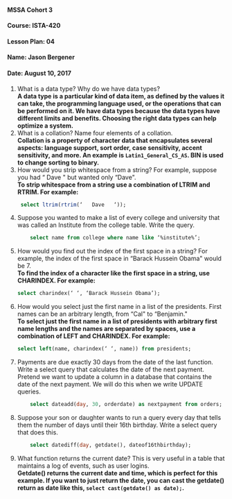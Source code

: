 #### MSSA Cohort 3
#### Course: ISTA-420
#### Lesson Plan: 04
#### Name: Jason Bergener
#### Date: August 10, 2017

1. What is a data type? Why do we have data types?  
**A data type is a particular kind of data item, as defined by the values it can take, the programming language used, or the operations that can be performed on it. We have data types because the data types have different limits and benefits. Choosing the right data types can help optimize a system.**
1. What is a collation? Name four elements of a collation.  
**Collation is a property of character data that encapsulates several aspects: language support, sort order, case sensitivity, accent sensitivity, and more. An example is `Latin1_General_CS_AS`. BIN is used to change sorting to binary.**
1. How would you strip whitespace from a string? For example, suppose you had “   Dave   " but wanted only “Dave".  
**To strip whitespace from a string use a combination of LTRIM and RTRIM. For example:**
     ```sql
      select ltrim(rtrim(‘   Dave   ‘));
     ```
1. Suppose you wanted to make a list of every college and university that was called an Institute from the college table. Write the query.
    ```sql
        select name from college where name like ‘%institute%’;
    ```
1. How would you find out the index of the first space in a string? For example, the index of the first space in “Barack Hussein Obama" would be 7.  
**To find the index of a character like the first space in a string, use CHARINDEX. For example:**
      ```sql
      select charindex(‘ ‘, ‘Barack Hussein Obama’);
      ```
1. How would you select just the first name in a list of the presidents. First names can be an arbitrary length, from “Cal" to “Benjamin."  
**To select just the first name in a list of presidents with arbitrary first name lengths and the names are separated by spaces, use a combination of LEFT and CHARINDEX. For example:**
      ```sql
      select left(name, charindex(‘ ‘, name)) from presidents;
      ```
1. Payments are due exactly 30 days from the date of the last function. Write a select query that calculates the date of the next payment. Pretend we want to update a column in a database that contains the date of the next payment. We will do this when we write UPDATE queries.
    ```sql
        select dateadd(day, 30, orderdate) as nextpayment from orders;
    ```
1. Suppose your son or daughter wants to run a query every day that tells them the number of days until their 16th birthday. Write a select query that does this.
    ```sql
        select datediff(day, getdate(), dateof16thbirthday);
    ```
1. What function returns the current date? This is very useful in a table that maintains a log of events, such as user logins.  
**Getdate() returns the current date and time, which is perfect for this example. If you want to just return the date, you can cast the getdate() return as date like this, `select cast(getdate() as date);`.**